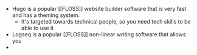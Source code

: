 - Hugo is a popular [[FLOSS]] website builder software that is very fast and has a theming system.
	- It's targeted towards technical people, so you need tech skills to be able to use it
- Logseq is a popular [[FLOSS]] non-linear writing software that allows you
-